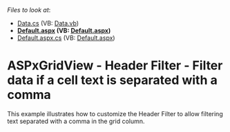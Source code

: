 <!-- default file list -->
*Files to look at*:

* [Data.cs](./CS/App_Code/Data.cs) (VB: [Data.vb](./VB/App_Code/Data.vb))
* **[Default.aspx](./CS/Default.aspx) (VB: [Default.aspx](./VB/Default.aspx))**
* [Default.aspx.cs](./CS/Default.aspx.cs) (VB: [Default.aspx](./VB/Default.aspx))
<!-- default file list end -->
# ASPxGridView - Header Filter - Filter data if a cell text is separated with a comma


<p>This example illustrates how to customize the Header Filter to allow filtering text separated with a comma in the grid column.</p>

<br/>


